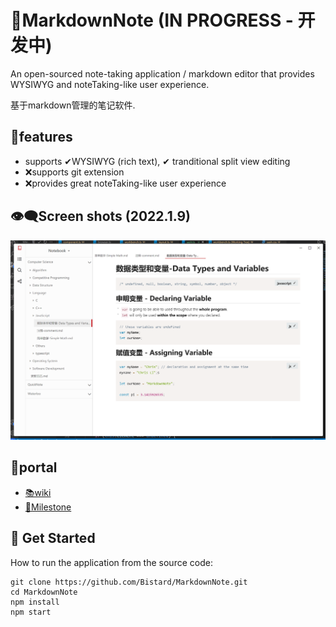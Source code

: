 # 📕MarkdownNote (IN PROGRESS - 开发中)
An open-sourced note-taking application / markdown editor that provides WYSIWYG and noteTaking-like user experience.

基于markdown管理的笔记软件.

## 💖features
* supports ✔WYSIWYG (rich text), ✔ tranditional split view editing
* ❌supports git extension
* ❌provides great noteTaking-like user experience

## 👁‍🗨Screen shots (2022.1.9)
![screenshot](./doc/images/2022.1.9.png)

## 🚪portal
- [📚wiki](https://github.com/Bistard/MarkdownNote/wiki)
- [🚕Milestone](https://github.com/Bistard/MarkdownNote/wiki/Milestone)

## 🏃 Get Started
How to run the application from the source code:
```
git clone https://github.com/Bistard/MarkdownNote.git
cd MarkdownNote
npm install
npm start
```